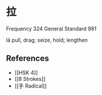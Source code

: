 # 拉
Frequency 324
General Standard 981

lā
pull, drag; seize, hold; lengthen

## References
- [[HSK 4]]
- [[8 Strokes]]
- [[手 Radical]]